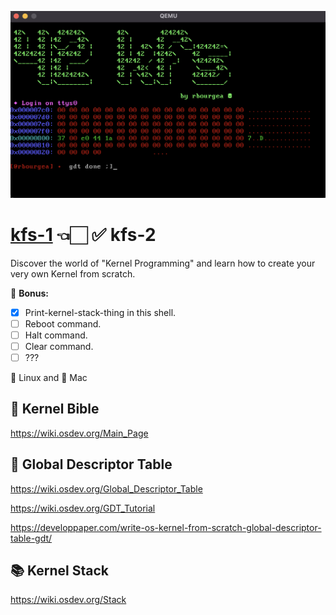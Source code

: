 ![kfs-2](/images/screen-1.png)

# [kfs-1](https://github.com/rbourgeat/kfs-1) 👈🏻 ✅ kfs-2
Discover the world of "Kernel Programming" and learn how to create your very own Kernel from scratch.

🎁 **Bonus:**
- [x] Print-kernel-stack-thing in this shell.
- [ ] Reboot command.
- [ ] Halt command.
- [ ] Clear command.
- [ ] ???

🐧 Linux and 🍏 Mac

## 📖 Kernel Bible
https://wiki.osdev.org/Main_Page

## 💾 Global Descriptor Table
https://wiki.osdev.org/Global_Descriptor_Table

https://wiki.osdev.org/GDT_Tutorial

https://developpaper.com/write-os-kernel-from-scratch-global-descriptor-table-gdt/

## 📚 Kernel Stack

https://wiki.osdev.org/Stack
